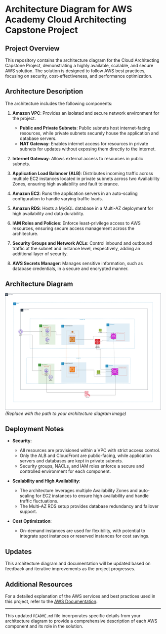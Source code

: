 # Architecture Diagram for AWS Academy Cloud Architecting Capstone Project

## Project Overview  
This repository contains the architecture diagram for the Cloud Architecting Capstone Project, demonstrating a highly available, scalable, and secure AWS solution. The solution is designed to follow AWS best practices, focusing on security, cost-effectiveness, and performance optimization.

## Architecture Description  
The architecture includes the following components:

1. **Amazon VPC**: Provides an isolated and secure network environment for the project.
   - **Public and Private Subnets**: Public subnets host internet-facing resources, while private subnets securely house the application and database servers.
   - **NAT Gateway**: Enables internet access for resources in private subnets for updates without exposing them directly to the internet.
   
2. **Internet Gateway**: Allows external access to resources in public subnets.

3. **Application Load Balancer (ALB)**: Distributes incoming traffic across multiple EC2 instances located in private subnets across two Availability Zones, ensuring high availability and fault tolerance.

4. **Amazon EC2**: Runs the application servers in an auto-scaling configuration to handle varying traffic loads.

5. **Amazon RDS**: Hosts a MySQL database in a Multi-AZ deployment for high availability and data durability.

6. **IAM Roles and Policies**: Enforce least-privilege access to AWS resources, ensuring secure access management across the architecture.

7. **Security Groups and Network ACLs**: Control inbound and outbound traffic at the subnet and instance level, respectively, adding an additional layer of security.

8. **AWS Secrets Manager**: Manages sensitive information, such as database credentials, in a secure and encrypted manner.

## Architecture Diagram  
![AWS-Cloud-Architecting-Project/Architecture_Diagram](Artchiteture.drawio.png)  
*(Replace with the path to your architecture diagram image)*

## Deployment Notes  
- **Security**: 
  - All resources are provisioned within a VPC with strict access control.
  - Only the ALB and CloudFront are public-facing, while application servers and databases are kept in private subnets.
  - Security groups, NACLs, and IAM roles enforce a secure and controlled environment for each component.
  
- **Scalability and High Availability**:
  - The architecture leverages multiple Availability Zones and auto-scaling for EC2 instances to ensure high availability and handle traffic fluctuations.
  - The Multi-AZ RDS setup provides database redundancy and failover support.

- **Cost Optimization**:
 
  - On-demand instances are used for flexibility, with potential to integrate spot instances or reserved instances for cost savings.

## Updates  
This architecture diagram and documentation will be updated based on feedback and iterative improvements as the project progresses.

## Additional Resources  
For a detailed explanation of the AWS services and best practices used in this project, refer to the [AWS Documentation](https://docs.aws.amazon.com).  

---

This updated `README.md` file incorporates specific details from your architecture diagram to provide a comprehensive description of each AWS component and its role in the solution.

